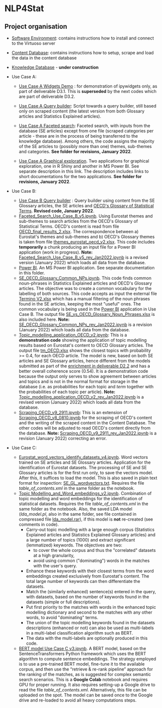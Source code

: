 # NLP4Stat
## Project organisation
- [Software Environment](Software%20Environment): contains instructions how to install and connect to the Virtuoso server 
- [Content Database](Content%20Database): contains instructions how to setup, scrape and load the data in the content database 
- [Knowledge Database](Content%20Database) - **under construction**
- Use Case A:

    - [Use Case A Widgets Demo](Use%20case%20A/Use%20Case%20A%20Widgets%20Demo) : for demonstration of ipywidgets only, as part of deliverable D3.1. This is **superseded** by the next codes which are part of deliverable D3.2. 
    - [Use Case A Query builder](Use%20case%20A/Use%20Case%20A%20Query%20builder): Script towards a query builder, still based only on scraped content (the latest version from both Glossary articles and Statistics Explained articles). 

    - [Use Case A Faceted search](Use%20case%20A/Use%20Case%20A%20Faceted%20search): Faceted search, with inputs from the database (SE articles) except from one file (scraped categories per article - these are in the process of being transferred to the knowledge database). Among others, the code assigns the majority of the SE articles to (possibly more than one) themes, sub-themes and categories. **See folder for revisions, January 2022**.

    - [Use Case A Graphical exploration](Use%20case%20A/Use%20Case%20A%20Graphical%20exploration). Two applications for graphical exploration, one in R Shiny and another in MS Power BI. See separate description in this link. The description includes links to short documentations for the two applications.  **See folder for revisions, January 2022**.

- Use Case B:
     - [Use Case B Query builder](https://github.com/eurostat/NLP4Stat/tree/testing/Use%20case%20B/Use%20Case%20B%20Query%20builder) : Query builder using content from the SE Glossary articles, the SE articles and [OECD's Glossary of Statistical Terms](https://stats.oecd.org/glossary/). **Revised code, January 2022**.
     - [Faceted_Search_Use_Case_B_v5.ipynb](https://github.com/eurostat/NLP4Stat/blob/testing/Use%20case%20B/Faceted_Search_Use_Case_B_v5.ipynb). Using Eurostat themes and sub-themes to search articles from the OECD's Glossary of Statistical Terms. OECD's content is read from file [OECD_final_results_2.xlsx](https://github.com/eurostat/NLP4Stat/blob/testing/Use%20case%20B/OECD_final_results_2.xlsx). The correspondence between a) Eurostat's themes and sub-themes and b) OECD's Glossary themes is taken from file [themes_eurostat_oecd_v2.xlsx](https://github.com/eurostat/NLP4Stat/blob/testing/Use%20case%20B/themes_eurostat_oecd_v2.xlsx). This code includes **temporarily** a chunk producing an input file for a Power BI application (work in progress). **Note:** [Faceted_Search_Use_Case_B_v5_rev_Jan2022.ipynb](https://github.com/eurostat/NLP4Stat/blob/testing/Use%20case%20B/Faceted_Search_Use_Case_B_v5_rev_Jan2022.ipynb) is a revised version (January 2022) which loads all data from the database.
     - [Power BI](https://github.com/eurostat/NLP4Stat/tree/testing/Use%20case%20B/Power%20BI). An MS Power BI application. See separate documentation in this folder.
     - [SE_OECD_Glossary_Common_NPs.ipynb](https://github.com/eurostat/NLP4Stat/blob/testing/Use%20case%20B/SE_OECD_Glossary_Common_NPs.ipynb). This code finds common noun-phrases in Statistics Explained articles and OECD's Glossary articles. The objective was to create a common vocabulary for the labelling of both sources. This code accepts as input the external file [Termino V2.xlsx](https://github.com/eurostat/NLP4Stat/blob/testing/Use%20case%20B/Termino%20V2.xlsx) which has a manual filtering of the noun phrases found in the SE articles, keeping the most "useful" ones.
The common vocabulary is being used in the [Power BI](https://github.com/eurostat/NLP4Stat/tree/testing/Use%20case%20B/Power%20BI) application in Use Case B. The output file [SE_vs_OECD_Glossary_Noun_Phrases.xlsx](https://github.com/eurostat/NLP4Stat/blob/testing/Use%20case%20B/SE_vs_OECD_Glossary_Noun_Phrases.xlsx) is also included here. **Note:** [SE_OECD_Glossary_Common_NPs_rev_Jan2022.ipynb](https://github.com/eurostat/NLP4Stat/blob/testing/Use%20case%20B/Power%20BI/SE_OECD_Glossary_Common_NPs_rev_Jan2022.ipynb
) is a revision (January 2022) which loads all data from the database.
     - [Topic_modelling_application_OECD_v2.ipynb](https://github.com/eurostat/NLP4Stat/blob/testing/Use%20case%20B/Topic_modelling_application_OECD_v2.ipynb): This is a **demonstration code** showing the application of topic modelling results based on Eurostat's content to OECD Glossary articles. The output file [tm_OECD.xlsx](https://github.com/eurostat/NLP4Stat/blob/testing/Use%20case%20B/tm_OECD.xlsx) shows the closest topics with probability >= 0.4, for each OECD article. The model is new, based on both SE articles and SE Glossary articles, hence different from the models submitted as part of the [enrichment in deliverable D2.2](https://github.com/eurostat/NLP4Stat/tree/testing/Content%20Database/Enrichment) and has a better overall coherence score (0.54). It is a demonstration code because the output only serves to show agreement between articles and topics and is not in the normal format for storage in the database (i.e. as probabilities for each topic and *term* together with the probabilities of each topic per article). **Note:** [Topic_modelling_application_OECD_v2_rev_Jan2022.ipynb](https://github.com/eurostat/NLP4Stat/blob/testing/Use%20case%20B/Topic_modelling_application_OECD_v2_rev_Jan2022.ipynb) is a revised version (January 2022) which loads all data from the database.
     - [Scraping_OECD_v9_2911.ipynb](https://github.com/eurostat/NLP4Stat/blob/testing/Use%20case%20B/Scraping_OECD_v9_2911.ipynb): This is an extension of [Scraping_OECD_v8_0810.ipynb](https://github.com/eurostat/NLP4Stat/blob/testing/Use%20case%20B/Scraping_OECD_v8_0810.ipynb) for the scraping of OECD's content and the writing of the scraped content in the Content Database. The other codes will be adjusted to read OECD's content directly from the database. **Note:** [Scraping_OECD_v9_2911_rev_Jan2022.ipynb](https://github.com/eurostat/NLP4Stat/blob/testing/Use%20case%20B/Scraping_OECD_v9_2911_rev_Jan2022.ipynb) is a revision (January 2022) correcting an error.
     
- Use Case C:
     - [Eurostat_word_vectors_identify_datasets_v4.ipynb](https://github.com/eurostat/NLP4Stat/blob/testing/Use%20case%20C/Eurostat_word_vectors_identify_datasets_v4.ipynb). Word vectors trained on SE articles and SE Glossary articles. Application for the identification of Eurostat datasets. The processing of SE and SE Glossary articles is for the first run only, to save the vectors model. After this, it suffices to load the model. This is also saved in plain text format for inspection: [SE_GL_wordvectors.txt](https://github.com/eurostat/NLP4Stat/blob/testing/Use%20case%20C/SE_GL_wordvectors.txt). Requires the file _table_of_contents.xml_ in the same folder as the notebook.
    - [Topic Modelling_and_Word_embeddings_v2.ipynb](https://github.com/eurostat/NLP4Stat/blob/testing/Use%20case%20C/Topic%20Modelling_and_Word_embeddings_v2.ipynb). Combination of topic modelling and word embeddings for the identification of statistical datasets. Requires the file _table_of_contents.xml_ in the same folder as the notebook. Also, the saved LDA model (_lda_model.pl_, also in the same folder, see file contained in compressed file [lda_model.rar](https://github.com/eurostat/NLP4Stat/blob/testing/Use%20case%20C/lda_model.rar)), if this model is **not** re-created (see comments in code).
        - Carry-out topic modelling with a large enough corpus (Statistics Explained articles and Statistics Explained Glossary articles) and a large number of topics (1000) and extract significant (lemmatized) keywords. The objectives are two:
            - to cover the whole corpus and thus the "correlated" datasets at a high granularity,
            - avoid using common ("dominating") words in the matches with the user's query.
        - Enhance these keywords with their closest terms from the word embeddings created exclusively from Eurostat's content. The total large number of keywords can then differentiate the datasets.
        - Match the (similarly enhanced) sentence(s) entered in the query, with datasets, based on the number of keywords found in the datasets (simple or full descriptions).
        - Put first priority to the matches with words in the enhanced topic modelling dictionary and second to the matches with any other words, to avoid "dominating" terms.
        - The union of the topic modelling keywords found in the datasets descriptions (enhanced or not) can also be used as multi-labels in a multi-label classification algorithm such as BERT.
        - The data with the multi-labels are optionally produced in this code.
    - [BERT model Use Case C v3.ipynb](https://github.com/eurostat/NLP4Stat/blob/testing/Use%20case%20C/BERT%20model%20Use%20Case%20C%20v3.ipynb). A BERT model, based on the SentenceTransformers Python framework  which uses the BERT algorithm to compute sentence embeddings. The strategy employed is to use a pre-trained BERT model, fine-tune it to the available corpus, and then use the “retrieve & re-rank pipeline” approach for the ranking of the matches, as is suggested for complex semantic search scenarios. This is a  **Google Colab** notebook and requires GPU for proper running. It also requires setting-up a Google drive to read the file _table_of_contents.xml_. Alternatively, this file can be uploaded on the spot. The model can be saved once to the Google drive and re-loaded to avoid all heavy computations steps.




